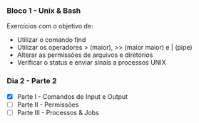 ### Bloco 1 - Unix & Bash
Exercícios com o objetivo de:
- Utilizar o comando find
- Utilizar os operadores > (maior), >> (maior maior) e | (pipe)
- Alterar as permissões de arquivos e diretórios
- Verificar o status e enviar sinais a processos UNIX

### Dia 2 - Parte 2
- [x] Parte I - Comandos de Input e Output
- [ ] Parte II - Permissões
- [ ] Parte III - Processos & Jobs
